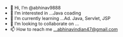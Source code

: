 - 👋 Hi, I’m @abhinav9888
- 👀 I’m interested in ...Java coading
- 🌱 I’m currently learning ...Ad. Java, Servlet, JSP
- 💞️ I’m looking to collaborate on ...
- 📫 How to reach me ...abhinavindian47@gmail.com

<!---
abhinav9888/abhinav9888 is a ✨ special ✨ repository because its `README.md` (this file) appears on your GitHub profile.
You can click the Preview link to take a look at your changes.
--->
